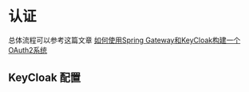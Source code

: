 # 认证

总体流程可以参考这篇文章 [如何使用Spring Gateway和KeyCloak构建一个OAuth2系统](https://www.chencanhao.com/Identity/spring-keyclack-oauth-gateway)

## KeyCloak 配置
